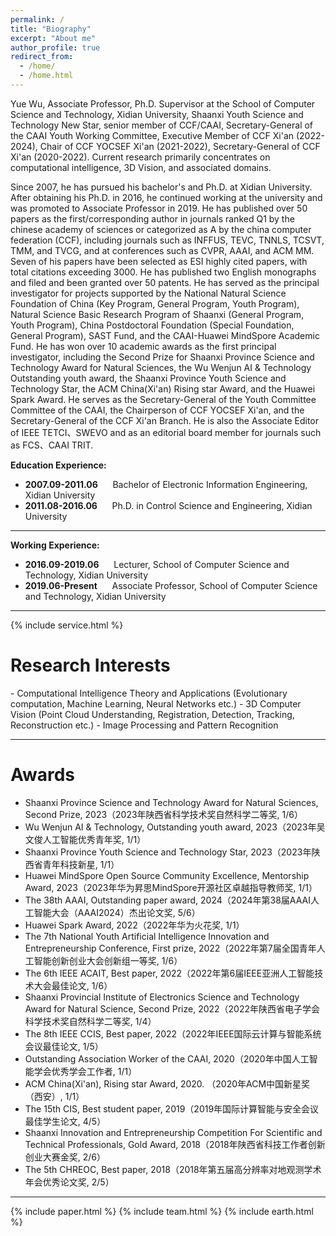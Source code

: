 ```yaml
---
permalink: /
title: "Biography"
excerpt: "About me"
author_profile: true
redirect_from: 
  - /home/
  - /home.html
---
```


Yue Wu, Associate Professor, Ph.D. Supervisor at the School of Computer Science and Technology, Xidian University, Shaanxi Youth Science and Technology New Star, senior member of CCF/CAAI, Secretary-General of the CAAI Youth Working Committee, Executive Member of CCF Xi'an (2022-2024), Chair of CCF YOCSEF Xi'an (2021-2022), Secretary-General of CCF Xi'an (2020-2022). Current research primarily concentrates on computational intelligence, 3D Vision, and associated domains.

Since 2007, he has pursued his bachelor's and Ph.D. at Xidian University. After obtaining his Ph.D. in 2016, he continued working at the university and was promoted to Associate Professor in 2019. He has published over 50 papers as the first/corresponding author in journals ranked Q1 by the chinese academy of sciences or categorized as A by the china computer federation (CCF), including journals such as INFFUS, TEVC, TNNLS, TCSVT, TMM, and TVCG, and at conferences such as CVPR, AAAI, and ACM MM. Seven of his papers have been selected as ESI highly cited papers, with total citations exceeding 3000. He has published two English monographs and filed and been granted over 50 patents. He has served as the principal investigator for projects supported by the National Natural Science Foundation of China (Key Program, General Program, Youth Program), Natural Science Basic Research Program of Shaanxi (General Program, Youth Program), China Postdoctoral Foundation (Special Foundation, General Program), SAST Fund, and the CAAI-Huawei MindSpore Academic Fund. He has won over 10 academic awards as the first principal investigator, including the Second Prize for Shaanxi Province Science and Technology Award for Natural Sciences, the Wu Wenjun AI & Technology Outstanding youth award, the Shaanxi Province Youth Science and Technology Star, the ACM China(Xi'an) Rising star Award, and the Huawei Spark Award. He serves as the Secretary-General of the Youth Committee Committee of the CAAI, the Chairperson of CCF YOCSEF Xi'an, and the Secretary-General of the CCF Xi'an Branch. He is also the Associate Editor of IEEE TETCI、SWEVO and as an editorial board member for journals such as FCS、CAAI TRIT.

<p><b>Education Experience:</b></p>
<ul>
<li>
  <b>2007.09-2011.06</b> &nbsp;&nbsp;&nbsp;&nbsp; Bachelor of Electronic Information Engineering, Xidian University
</li>
<li>
  <b>2011.08-2016.06</b> &nbsp;&nbsp;&nbsp;&nbsp; Ph.D. in Control Science and Engineering, Xidian University
</li>
</ul>
<hr>

<p><b>Working Experience:</b></p>
<ul>
  <li>
  <b>2016.09-2019.06</b> &nbsp;&nbsp;&nbsp;&nbsp; Lecturer, School of Computer Science and Technology, Xidian University
</li>
<li>
  <b>2019.06-Present</b> &nbsp;&nbsp;&nbsp;&nbsp; Associate Professor, School of Computer Science and Technology, Xidian University
</li>
</ul>
<hr>
  
{% include service.html %} 

<h1 id="ResearchInterests">Research Interests</h1>
- Computational Intelligence Theory and Applications (Evolutionary computation, Machine Learning, Neural Networks etc.)
- 3D Computer Vision (Point Cloud Understanding, Registration, Detection, Tracking, Reconstruction etc.)
- Image Processing and Pattern Recognition
<hr>

<h1 id="Awards">Awards</h1>

- Shaanxi Province Science and Technology Award for Natural Sciences, Second Prize, 2023（2023年陕西省科学技术奖自然科学二等奖, 1/6）
- Wu Wenjun AI & Technology, Outstanding youth award, 2023（2023年吴文俊人工智能优秀青年奖, 1/1）
- Shaanxi Province Youth Science and Technology Star, 2023（2023年陕西省青年科技新星, 1/1）
- Huawei MindSpore Open Source Community Excellence, Mentorship Award, 2023（2023年华为昇思MindSpore开源社区卓越指导教师奖, 1/1）
- The 38th AAAI, Outstanding paper award, 2024（2024年第38届AAAI人工智能大会（AAAI2024）杰出论文奖, 5/6）
- Huawei Spark Award, 2022（2022年华为火花奖, 1/1）
- The 7th National Youth Artificial Intelligence Innovation and Entrepreneurship Conference, First prize, 2022（2022年第7届全国青年人工智能创新创业大会创新组一等奖, 1/6）
- The 6th IEEE ACAIT, Best paper, 2022（2022年第6届IEEE亚洲人工智能技术大会最佳论文, 1/6）
- Shaanxi Provincial Institute of Electronics Science and Technology Award for Natural Science, Second Prize, 2022（2022年陕西省电子学会科学技术奖自然科学二等奖, 1/4）
- The 8th IEEE CCIS, Best paper, 2022（2022年IEEE国际云计算与智能系统会议最佳论文, 1/5）
- Outstanding Association Worker of the CAAI, 2020（2020年中国人工智能学会优秀学会工作者, 1/1）
- ACM China(Xi'an), Rising star Award, 2020. （2020年ACM中国新星奖（西安）, 1/1）
- The 15th CIS, Best student paper, 2019（2019年国际计算智能与安全会议最佳学生论文, 4/5）
- Shaanxi Innovation and Entrepreneurship Competition For Scientific and Technical Professionals, Gold Award, 2018（2018年陕西省科技工作者创新创业大赛金奖, 2/6）
- The 5th CHREOC, Best paper, 2018（2018年第五届高分辨率对地观测学术年会优秀论文奖, 2/5）

<hr>

{% include paper.html %} 
{% include team.html %} 
{% include earth.html %} 
